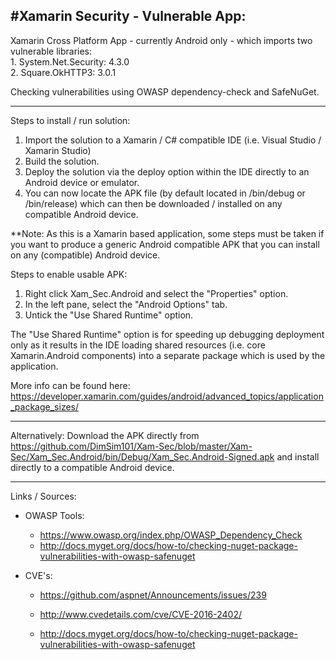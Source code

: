 #Xamarin Security - Vulnerable App:
--------------------------------------------------------------------------------------------------------------------------------------

Xamarin Cross Platform App - currently Android only - which imports two vulnerable libraries:  
    1. System.Net.Security: 4.3.0  
    2. Square.OkHTTP3: 3.0.1

Checking vulnerabilities using OWASP dependency-check and SafeNuGet.

--------------------------------------------------------------------------------------------------------------------------------------

Steps to install / run solution:

1. Import the solution to a Xamarin / C# compatible IDE (i.e. Visual Studio / Xamarin Studio)
2. Build the solution.
3. Deploy the solution via the deploy option within the IDE directly to an Android device or emulator.
4. You can now locate the APK file (by default located in /bin/debug or /bin/release) which can then be downloaded / installed on any compatible Android device.

**Note: As this is a Xamarin based application, some steps must be taken if you want to produce a generic Android compatible APK that you can install on any (compatible) Android device.

Steps to enable usable APK:
1. Right click Xam_Sec.Android and select the "Properties" option.
2. In the left pane, select the "Android Options" tab.
3. Untick the "Use Shared Runtime" option.

The "Use Shared Runtime" option is for speeding up debugging deployment only as it results in the IDE loading shared resources (i.e. core Xamarin.Android components) into a separate package which is used by the application.

More info can be found here: https://developer.xamarin.com/guides/android/advanced_topics/application_package_sizes/

--------------------------------------------------------------------------------------------------------------------------------------

Alternatively: Download the APK directly from https://github.com/DimSim101/Xam-Sec/blob/master/Xam-Sec/Xam_Sec.Android/bin/Debug/Xam_Sec.Android-Signed.apk and install directly to a compatible Android device.

--------------------------------------------------------------------------------------------------------------------------------------

Links / Sources:

- OWASP Tools:
    + https://www.owasp.org/index.php/OWASP_Dependency_Check
    + http://docs.myget.org/docs/how-to/checking-nuget-package-vulnerabilities-with-owasp-safenuget

- CVE's:

    + https://github.com/aspnet/Announcements/issues/239

    + http://www.cvedetails.com/cve/CVE-2016-2402/

    + http://docs.myget.org/docs/how-to/checking-nuget-package-vulnerabilities-with-owasp-safenuget

